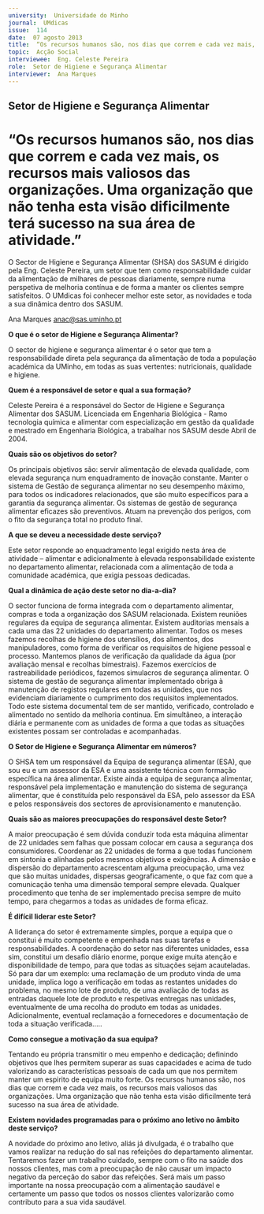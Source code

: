 ```yaml
---
university:  Universidade do Minho
journal:  UMdicas
issue:  114
date:  07 agosto 2013
title:  “Os recursos humanos são, nos dias que correm e cada vez mais, os recursos mais valiosos das organizações. Uma organização que não tenha esta visão dificilmente terá sucesso na sua área de atividade.”
topic:  Acção Social
interviewee:  Eng. Celeste Pereira
role:  Setor de Higiene e Segurança Alimentar
interviewer:  Ana Marques
---
```



## Setor de Higiene e Segurança Alimentar

# “Os recursos humanos são, nos dias que correm e cada vez mais, os recursos mais valiosos das organizações. Uma organização que não tenha esta visão dificilmente terá sucesso na sua área de atividade.”

O Sector de Higiene e Segurança Alimentar (SHSA) dos SASUM é dirigido pela Eng. Celeste Pereira, um setor que tem como responsabilidade cuidar da alimentação de milhares de pessoas diariamente, sempre numa perspetiva de melhoria contínua e de forma a manter os clientes sempre satisfeitos. O UMdicas foi conhecer melhor este setor, as novidades e toda a sua dinâmica dentro dos SASUM.

Ana Marques
anac@sas.uminho.pt


**O que é o setor de Higiene e Segurança Alimentar?**

O sector de higiene e segurança alimentar é o setor que tem a responsabilidade direta pela segurança da alimentação de toda a população académica da UMinho, em todas as suas vertentes: nutricionais, qualidade e higiene.


**Quem é a responsável de setor e qual a sua formação?**

Celeste Pereira é a responsável do Sector de Higiene e Segurança Alimentar dos SASUM. Licenciada em Engenharia Biológica - Ramo tecnologia química e alimentar com especialização em gestão da qualidade e mestrado em Engenharia Biológica, a trabalhar nos SASUM desde Abril de 2004.


**Quais são os objetivos do setor?**

Os principais objetivos são: servir alimentação de elevada qualidade, com elevada segurança num enquadramento de inovação constante. Manter o sistema de Gestão de segurança alimentar no seu desempenho máximo, para todos os indicadores relacionados, que são muito específicos para a garantia da segurança alimentar.
Os sistemas de gestão de segurança alimentar eficazes são preventivos. Atuam na prevenção dos perigos, com o fito da segurança total no produto final.


**A que se deveu a necessidade deste serviço?**

Este setor responde ao enquadramento legal exigido nesta área de atividade – alimentar e adicionalmente à elevada responsabilidade existente no departamento alimentar, relacionada com a alimentação de toda a comunidade académica, que exigia pessoas dedicadas.


**Qual a dinâmica de ação deste setor no dia-a-dia?**

O sector funciona de forma integrada com o departamento alimentar, compras e toda a organização dos SASUM relacionada. Existem reuniões regulares da equipa de segurança alimentar. Existem auditorias mensais a cada uma das 22 unidades do departamento alimentar. Todos os meses fazemos recolhas de higiene dos utensílios, dos alimentos, dos manipuladores, como forma de verificar os requisitos de higiene pessoal e processo. Mantemos planos de verificação da qualidade da água (por avaliação mensal e recolhas bimestrais). Fazemos exercícios de rastreabilidade periódicos, fazemos simulacros de segurança alimentar. O sistema de gestão de segurança alimentar implementado obriga à manutenção de registos regulares em todas as unidades, que nos evidenciam diariamente o cumprimento dos requisitos implementados. Todo este sistema documental tem de ser mantido, verificado, controlado e alimentado no sentido da melhoria continua. Em simultâneo, a interação diária e permanente com as unidades de forma a que todas as situações existentes possam ser controladas e acompanhadas.


**O Setor de Higiene e Segurança Alimentar em números?**

O SHSA tem um responsável da Equipa de segurança alimentar (ESA), que sou eu e um assessor da ESA e uma assistente técnica com formação específica na área alimentar. Existe ainda a equipa de segurança alimentar, responsável pela implementação e manutenção do sistema de segurança alimentar, que é constituída pelo responsável da ESA, pelo assessor da ESA e pelos responsáveis dos sectores de aprovisionamento e manutenção.


**Quais são as maiores preocupações do responsável deste Setor?**

A maior preocupação é sem dúvida conduzir toda esta máquina alimentar de 22 unidades sem falhas que possam colocar em causa a segurança dos consumidores. Coordenar as 22 unidades de forma a que todas funcionem em sintonia e alinhadas pelos mesmos objetivos e exigências. A dimensão e dispersão do departamento acrescentam alguma preocupação, uma vez que são muitas unidades, dispersas geograficamente, o que faz com que a comunicação tenha uma dimensão temporal sempre elevada. Qualquer procedimento que tenha de ser implementado precisa sempre de muito tempo, para chegarmos a todas as unidades de forma eficaz.


**É difícil liderar este Setor?**

A liderança do setor é extremamente simples, porque a equipa que o constitui é muito competente e empenhada nas suas tarefas e responsabilidades. A coordenação do setor nas diferentes unidades, essa sim, constitui um desafio diário enorme, porque exige muita atenção e disponibilidade de tempo, para que todas as situações sejam acauteladas. Só para dar um exemplo: uma reclamação de um produto vinda de uma unidade, implica logo a verificação em todas as restantes unidades do problema, no mesmo lote de produto, de uma avaliação de todas as entradas daquele lote de produto e respetivas entregas nas unidades, eventualmente de uma recolha do produto em todas as unidades. Adicionalmente, eventual reclamação a fornecedores e documentação de toda a situação verificada…..


**Como consegue a motivação da sua equipa?**

Tentando eu própria transmitir o meu empenho e dedicação; definindo objetivos que lhes permitem superar as suas capacidades e acima de tudo valorizando as características pessoais de cada um que nos permitem manter um espirito de equipa muito forte. Os recursos humanos são, nos dias que correm e cada vez mais, os recursos mais valiosos das organizações. Uma organização que não tenha esta visão dificilmente terá sucesso na sua área de atividade.


**Existem novidades programadas para o próximo ano letivo no âmbito deste serviço?**

A novidade do próximo ano letivo, aliás já divulgada, é o trabalho que vamos realizar na redução do sal nas refeições do departamento alimentar. Tentaremos fazer um trabalho cuidado, sempre com o fito na saúde dos nossos clientes, mas com a preocupação de não causar um impacto negativo da perceção do sabor das refeições. Será mais um passo importante na nossa preocupação com a alimentação saudável e certamente um passo que todos os nossos clientes valorizarão como contributo para a sua vida saudável.

